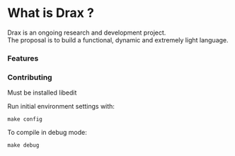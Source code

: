 # What is Drax ? 
Drax is an ongoing research and development project. <br />
The proposal is to build a functional, dynamic and extremely light language. <br/>

### Features



### Contributing

Must be installed libedit

Run initial environment settings with:

```
make config
```

To compile in debug mode:

```
make debug
```


